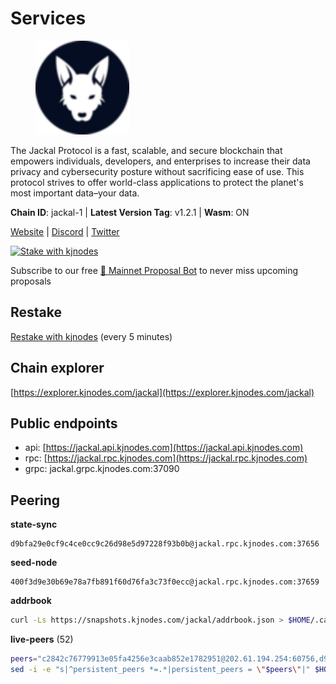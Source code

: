 # Services

<figure><img src="https://raw.githubusercontent.com/kj89/cosmos-images/main/logos/jackal.png" width="150" alt=""><figcaption></figcaption></figure>

The Jackal Protocol is a fast, scalable, and secure blockchain that empowers  individuals, developers, and enterprises to increase their data privacy and  cybersecurity posture without sacrificing ease of use. This protocol strives  to offer world-class applications to protect the planet's most important data–your data.

**Chain ID**: jackal-1 | **Latest Version Tag**: v1.2.1 | **Wasm**: ON

[Website](https://jackalprotocol.com) | [Discord](https://discord.com/invite/5GKym3p6rj) | [Twitter](https://twitter.com/Jackal_Protocol)

[![Stake with kjnodes](https://i.ibb.co/cr44Q8j/button-stake-with-kjnodes.png)](https://restake.app/jackal/jklvaloper1tr3wm3mdkz0tda6t7vavqnn7fe2g4un0f67xmt)

Subscribe to our free [🤖 Mainnet Proposal Bot](https://t.me/kjnodes_proposal_bot) to never miss upcoming proposals

## Restake

[Restake with kjnodes](https://restake.app/jackal/jklvaloper1tr3wm3mdkz0tda6t7vavqnn7fe2g4un0f67xmt) (every 5 minutes)
## Chain explorer
[https://explorer.kjnodes.com/jackal](https://explorer.kjnodes.com/jackal)

## Public endpoints

* api: [https://jackal.api.kjnodes.com](https://jackal.api.kjnodes.com)
* rpc: [https://jackal.rpc.kjnodes.com](https://jackal.rpc.kjnodes.com)
* grpc: jackal.grpc.kjnodes.com:37090

## Peering

**state-sync**

```text
d9bfa29e0cf9c4ce0cc9c26d98e5d97228f93b0b@jackal.rpc.kjnodes.com:37656
```

**seed-node**

```text
400f3d9e30b69e78a7fb891f60d76fa3c73f0ecc@jackal.rpc.kjnodes.com:37659
```

**addrbook**
```bash
curl -Ls https://snapshots.kjnodes.com/jackal/addrbook.json > $HOME/.canine/config/addrbook.json
```

**live-peers** (52)
```bash
peers="c2842c76779913e05fa4256e3caab852e1782951@202.61.194.254:60756,d9bfa29e0cf9c4ce0cc9c26d98e5d97228f93b0b@65.109.88.38:37656,0985977a794b298e7ef990fe344d572c60c453b1@172.105.72.158:26656,fa83c9f79c72deedb7c9d2352628e9f12edbc5a5@65.109.29.150:17656,ff94a29e02de8369faf37c76d3c97684bbd51bd6@185.16.38.165:17556,11c23c5341d0ac69f9ebb3be9afa7fe0e134ece0@94.79.54.137:28656,13cf937bc1525c587fa82b441013995238d68a6e@143.42.114.129:26656,cda2f5ee8d1feff1a5136e17a17b4a3a374a6f49@65.109.106.172:32656,af774f532cf4b53528b0c418d01dbec549207841@162.19.84.205:26656,55bbee79c024a5032222ee4cac0d932c4033c63a@142.132.209.97:26656,2a55d2e6cc5fa2dda8a484ab7d00f77f076d237f@141.95.47.216:26656,f3b96273f3b1a7d2594851badd4302f16db81cfa@23.29.55.92:26656,ebc272824924ea1a27ea3183dd0b9ba713494f83@95.214.55.198:26906,24d557203af1734d8a9e94d1819f0920ee66845c@185.252.235.83:27656,9bcaee1ad957fa75f60a6dd9d8870e53220794a9@104.37.187.214:60756,bcc715bb0c3f034f4994c09ef3b08efc4660f65d@174.83.6.129:26656,2ec46ff04ebfafc19f505feaaf00943c15bb2757@185.16.38.149:26656,a79da224ad9d4501dbf1d547986ebec55d56b951@135.181.128.114:17556,f7b5bc8e8eb8a954f9c36ac7c06ff7b9b847c785@167.86.82.140:46656,1e73ff9390e85a640807bfba6c93107012df4688@65.108.239.50:26656,dd7e72f0a71476e51c0a601a40d6fc02a1ae1a95@65.108.6.45:60856,399068f8371dce4ae5d7cd7da2c965e765e68f4b@65.108.238.102:17556,68eb09cb9c5a2b136e8c693a48bcb26d9108062f@157.90.2.254:26656,ef8c470a03f3753df53dad15a435f99d6869f6a7@51.81.107.95:10856,ee2ef67b49cbc7b4af7ff0b7321870a5d9ae69a5@65.108.138.80:17556,e0740626622af6f64c5c71cc8a2723bfc7eedf66@99.241.52.117:26456,7574e0ab179fc6cc47ac89284f4641790218540e@18.163.165.245:26626,e7e0fa5e56b19da4aa9fc43aa9fb4ef7bb7fabdc@198.244.178.213:26656,b7fe672926bb04be9c783152ade12eb00b5a6747@84.203.117.234:26656,dd3cab79ffae0aed4f519503b66e9403c69eeb14@85.237.193.101:25565,e272f855eb99975dbd23bfc52dce9ff9661596ff@65.109.60.54:37656,039a1c4f438c1ecc2dd901e7316d16fdafadfdab@104.193.254.36:27656,8be44995ab4eeafcde6e0a9e196c40d483ef6d2a@51.81.155.97:10556,dbbd1e102b9d0cde827cd272205fa3a2886a6b2c@5.9.147.22:21656,80cc4b90a546a138a480642dd5ce0fcf65ba2d8c@65.108.41.172:29956,68b81df146d915f599775a18953bbefbd49d024a@193.70.33.64:17556,69b34e294afe1e237eee043805ba211aedd6db7c@65.108.99.169:18656,51b4456968878fc0db9c089b771124f7b8e74d70@109.123.243.135:16656,adde0d153750c3ae19faa05d1f36f4b118f38b6e@185.16.36.147:26656,d39fecbc409541de13fa644d90066d4dabe08262@95.165.89.222:24475,1394336a0fc1a8ffa6fc2aece094ac7bc3a4f3c6@65.109.83.217:26656,713d202326eedaed41d467b26051aba62727febd@5.9.69.241:26656,ad8afbc89ac64db1ee99fdd904cbd48876d44b7d@195.3.222.240:26256,e08efc0b0e15e4d8eacf0f4ed5e52f6e9bdc312d@144.76.97.251:36156,7751d16cfa48da0a5bea6f40e9bcc386b4c76c50@51.89.7.184:26638,976d837d399c0914cca7ba81fcd554b1f3d7a7bd@216.209.198.116:26656,72f4f3c9ecd0d136f38da6da1e3d20ca84a7f3cd@24.158.14.210:26656,26b6255375a592c3b0664bd474a6975f468c3785@88.99.164.158:11126,173c43436e2287f3660c344a5fd2386da4a61968@65.109.92.241:11126,2bd393e877375b53f4dec4b922a91f460c907504@65.108.195.18:26656,2bb49680d595628991383323806db3fa53d15eb5@65.109.85.170:53656,9bc3d90cfec88e4c28c7747a78b1136ed67134f9@35.90.134.158:29656"
sed -i -e "s|^persistent_peers *=.*|persistent_peers = \"$peers\"|" $HOME/.canine/config/config.toml
```
